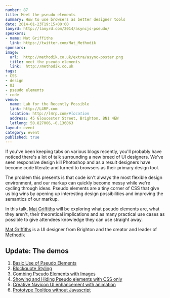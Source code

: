 ```yaml
---
number: 87
title: Meet the pseudo elements
summary: How to use browsers as better designer tools
date: 2014-01-23T19:15+00:00
lanyrd: http://lanyrd.com/2014/asyncjs-pseudo/
speakers:
- name: Mat Griffiths
  link: https://twitter.com/Mat_Methodik
sponsors:
image:
  url:  http://methodik.co.uk/extra/async-poster.png
  title: meet the pseudo elements
  link:  http://methodik.co.uk
tags:
- CSS
- design
- UI
- pseudo elements
- code
venue:
  name: Lab for the Recently Possible
  link: http://L4RP.com
  location: http://l4rp.com/#location
  address: 45 Gloucester Street, Brighton, BN1 4EW
  latlong: 50.827006,-0.136063
layout: event
category: event
published: true
---
```


If you've been keeping tabs on various blogs recently, you'll probably have noticed there's a lot of talk surrounding a new breed of UI designers. We've seen responsive design kill Photoshop and as a result designers have become code literate and turned to browsers as their primary design tool.

The problem this presents is that code isn't always the most flexible design environment, and our markup can quickly become messy while we're cycling through ideas. Pseudo elements are a tiny corner of CSS that give us big wins by opening up interesting design possibilities and improving the semantics of our markup.

In this talk, [Mat Griffiths](https://twitter.com/Mat_Methodik) will be exploring what pseudo elements are, what they aren't, their theoretical implications and as many practical use cases as possible to give attendees knowledge they can use straight away.

[Mat Griffiths](https://twitter.com/Mat_Methodik) is a UI designer from Brighton and the creator and leader of [Methodik](http://methodik.co.uk)

## Update: The demos

1. [Basic Use of Pseudo Elements](http://codepen.io/methodik/pen/xrfEH)
1. [Blockquote Styling](http://codepen.io/methodik/pen/KFlhr)
1. [Combing Pseudo Elements with Images](http://codepen.io/methodik/pen/HenvK)
1. [Showing and Hiding Pseudo elements with CSS only](http://codepen.io/methodik/pen/knKvb)
1. [Creative Navicon UI enhancement with animation](http://codepen.io/methodik/pen/djtGF)
1. [Prototype Tooltips without Javascript](http://codepen.io/methodik/pen/BCGkj)
